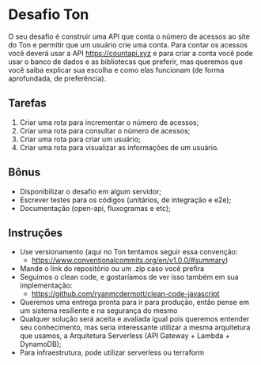# Desafio Ton
O seu desafio é construir uma API que conta o número de acessos ao site do Ton e permitir que um usuário crie uma conta. Para contar os acessos você deverá usar a API https://countapi.xyz e para criar a conta você pode usar o banco de dados e as bibliotecas que preferir, mas queremos que você saiba explicar sua escolha e como elas funcionam (de forma aprofundada, de preferência).

## Tarefas
1. Criar uma rota para incrementar o número de acessos;
2. Criar uma rota para consultar o número de acessos;
3. Criar uma rota para criar um usuário;
4. Criar uma rota para visualizar as informações de um usuário.
   
## Bônus
* Disponibilizar o desafio em algum servidor;
* Escrever testes para os códigos (unitários, de integração e e2e);
* Documentação (open-api, fluxogramas e etc);
  
## Instruções
* Use versionamento (aqui no Ton tentamos seguir essa convenção:
  * https://www.conventionalcommits.org/en/v1.0.0/#summary)
* Mande o link do repositório ou um .zip caso você prefira
* Seguimos o clean code, e gostaríamos de ver isso também em sua implementação:
  * https://github.com/ryanmcdermott/clean-code-javascript
* Queremos uma entrega pronta para ir para produção, então pense em um sistema resiliente e na segurança do mesmo
* Qualquer solução será aceita e avaliada igual pois queremos entender seu conhecimento, mas seria interessante utilizar a mesma arquitetura que usamos, a Arquitetura Serverless (API Gateway + Lambda + DynamoDB);
* Para infraestrutura, pode utilizar serverless ou terraform